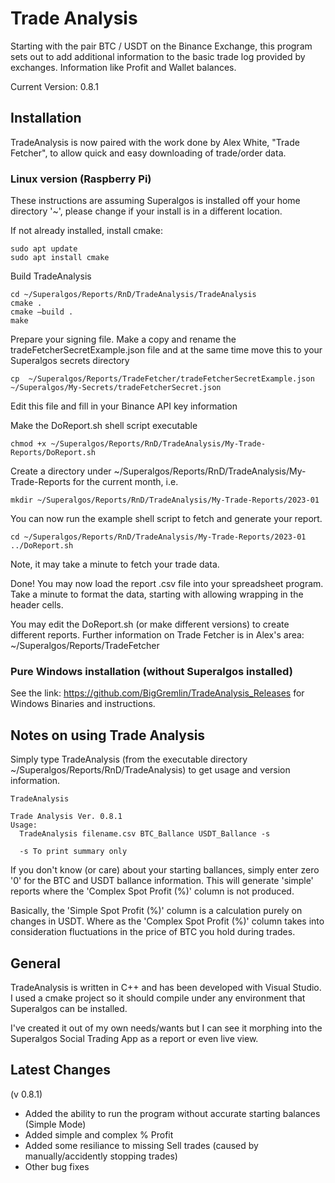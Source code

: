 # Trade Analysis
Starting with the pair BTC / USDT on the Binance Exchange, this program sets out to add additional information to the basic trade log provided by exchanges. Information like Profit and Wallet balances.

Current Version: 0.8.1
## Installation
TradeAnalysis is now paired with the work done by Alex White, "Trade Fetcher", to allow quick and easy downloading of trade/order data.
### Linux version (Raspberry Pi)
These instructions are assuming Superalgos is installed off your home directory '~', please change if your install is in a different location.

If not already installed, install cmake:
```
sudo apt update
sudo apt install cmake
```
Build TradeAnalysis
```
cd ~/Superalgos/Reports/RnD/TradeAnalysis/TradeAnalysis
cmake .
cmake –build .
make
```
Prepare your signing file.
Make a copy and rename the tradeFetcherSecretExample.json file and at the same time move this to your Superalgos secrets directory
```
cp  ~/Superalgos/Reports/TradeFetcher/tradeFetcherSecretExample.json ~/Superalgos/My-Secrets/tradeFetcherSecret.json
```
Edit this file and fill in your Binance API key information

Make the DoReport.sh shell script executable
```
chmod +x ~/Superalgos/Reports/RnD/TradeAnalysis/My-Trade-Reports/DoReport.sh
```
Create a directory under ~/Superalgos/Reports/RnD/TradeAnalysis/My-Trade-Reports for the current month, i.e.
```
mkdir ~/Superalgos/Reports/RnD/TradeAnalysis/My-Trade-Reports/2023-01
```
You can now run the example shell script to fetch and generate your report.
```
cd ~/Superalgos/Reports/RnD/TradeAnalysis/My-Trade-Reports/2023-01
../DoReport.sh
```
Note, it may take a minute to fetch your trade data.

Done! You may now load the report .csv file into your spreadsheet program. Take a minute to format the data, starting with allowing wrapping in the header cells.

You may edit the DoReport.sh (or make different versions) to create different reports.
Further information on Trade Fetcher is in Alex's area:
~/Superalgos/Reports/TradeFetcher

### Pure Windows installation (without Superalgos installed)
See the link:
https://github.com/BigGremlin/TradeAnalysis_Releases
for Windows Binaries and instructions.


## Notes on using Trade Analysis
Simply type TradeAnalysis (from the executable directory ~/Superalgos/Reports/RnD/TradeAnalysis) to get usage and version information.

```
TradeAnalysis

Trade Analysis Ver. 0.8.1
Usage:
  TradeAnalysis filename.csv BTC_Ballance USDT_Ballance -s

  -s To print summary only
```

If you don't know (or care) about your starting ballances, simply enter zero '0' for the BTC and USDT ballance information. This will generate 'simple' reports where the 'Complex Spot Profit (%)' column is not produced.

Basically, the 'Simple Spot Profit (%)' column is a calculation purely on changes in USDT.
Where as the 'Complex Spot Profit (%)' column takes into consideration fluctuations in the price of BTC you hold during trades.

## General

TradeAnalysis is written in C++ and has been developed with Visual Studio. I used a cmake project so it should compile under any environment that Superalgos can be installed.

I've created it out of my own needs/wants but I can see it morphing into the Superalgos Social Trading App as a report or even live view.

## Latest Changes
(v 0.8.1)
- Added the ability to run the program without accurate starting balances (Simple Mode)
- Added simple and complex % Profit
- Added some resiliance to missing Sell trades (caused by manually/accidently stopping trades)
- Other bug fixes
